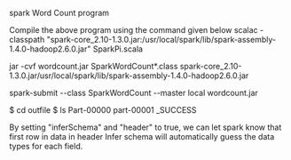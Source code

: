 spark Word Count program

Compile the above program using the command given below
scalac -classpath "spark-core_2.10-1.3.0.jar:/usr/local/spark/lib/spark-assembly-1.4.0-hadoop2.6.0.jar" SparkPi.scala

jar -cvf wordcount.jar SparkWordCount*.class spark-core_2.10-1.3.0.jar/usr/local/spark/lib/spark-assembly-1.4.0-hadoop2.6.0.jar

spark-submit --class SparkWordCount --master local wordcount.jar

$ cd outfile 
$ ls 
Part-00000 part-00001 _SUCCESS




By setting "inferSchema" and "header" to true, we can let spark know that first row in data in header 
 Infer schema will automatically guess the data types for each field.
 
 
 
 
 
 
